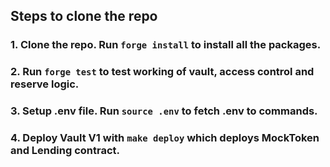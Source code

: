 ## Steps to clone the repo

### 1. Clone the repo. Run `forge install` to install all the packages.
### 2. Run `forge test` to test working of vault, access control and reserve logic.
### 3. Setup .env file. Run `source .env` to fetch .env to commands.
### 4. Deploy Vault V1 with `make deploy` which deploys MockToken and Lending contract.

